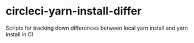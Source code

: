 # circleci-yarn-install-differ
Scripts for tracking down differences between local yarn install and yarn install in CI
